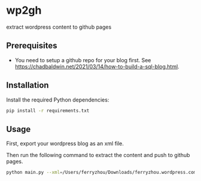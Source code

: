 # wp2gh

extract wordpress content to github pages

## Prerequisites

- You need to setup a github repo for your blog first. See https://chadbaldwin.net/2021/03/14/how-to-build-a-sql-blog.html.

## Installation

Install the required Python dependencies:

```bash
pip install -r requirements.txt
```

## Usage

First, export your wordpress blog as an xml file.

Then run the following command to extract the content and push to github pages.

```bash
python main.py --xml=/Users/ferryzhou/Downloads/ferryzhou.wordpress.com-2025-07-05-19_00_25/lostferry.wordpress.2025-07-05.000.xml --repo=https://github.com/ferryzhou/ferryzhou.github.io.git
```

